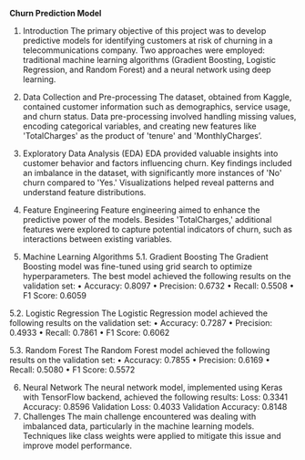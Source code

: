 **Churn Prediction Model**
1. Introduction
The primary objective of this project was to develop predictive models for identifying customers at risk of churning in a telecommunications company. Two approaches were employed: traditional machine learning algorithms (Gradient Boosting, Logistic Regression, and Random Forest) and a neural network using deep learning.
2. Data Collection and Pre-processing
The dataset, obtained from Kaggle, contained customer information such as demographics, service usage, and churn status. Data pre-processing involved handling missing values, encoding categorical variables, and creating new features like 'TotalCharges' as the product of 'tenure' and 'MonthlyCharges’.
3. Exploratory Data Analysis (EDA)
EDA provided valuable insights into customer behavior and factors influencing churn. Key findings included an imbalance in the dataset, with significantly more instances of 'No' churn compared to 'Yes.' Visualizations helped reveal patterns and understand feature distributions.
4. Feature Engineering
Feature engineering aimed to enhance the predictive power of the models. Besides 'TotalCharges,' additional features were explored to capture potential indicators of churn, such as interactions between existing variables.


6. Machine Learning Algorithms
5.1. Gradient Boosting
The Gradient Boosting model was fine-tuned using grid search to optimize hyperparameters. The best model achieved the following results on the validation set:
•	Accuracy: 0.8097
•	Precision: 0.6732
•	Recall: 0.5508
•	F1 Score: 0.6059

5.2. Logistic Regression
The Logistic Regression model achieved the following results on the validation set:
•	Accuracy: 0.7287
•	Precision: 0.4933
•	Recall: 0.7861
•	F1 Score: 0.6062

5.3. Random Forest
The Random Forest model achieved the following results on the validation set:
•	Accuracy: 0.7855
•	Precision: 0.6169
•	Recall: 0.5080
•	F1 Score: 0.5572


6. Neural Network
The neural network model, implemented using Keras with TensorFlow backend, achieved the following results:
Loss: 0.3341
Accuracy: 0.8596
Validation Loss: 0.4033
Validation Accuracy: 0.8148
7. Challenges
The main challenge encountered was dealing with imbalanced data, particularly in the machine learning models. Techniques like class weights were applied to mitigate this issue and improve model performance.
